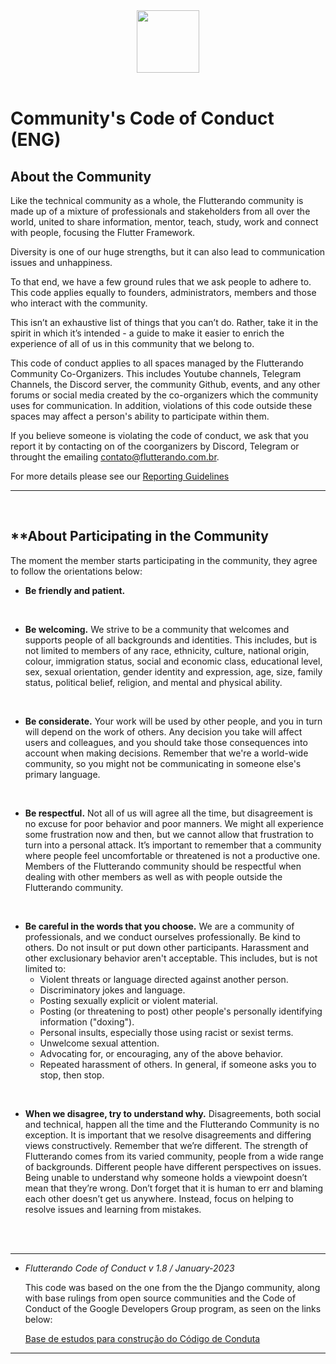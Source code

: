 <Center><img src='https://miro.medium.com/max/1134/1*CTBedeQiWb4-75peW1IF3w.png' height=100></Center>

<br>

# Community's Code of Conduct (ENG)

## **About the Community**

Like the technical community as a whole, the Flutterando community is made up of a mixture of professionals and stakeholders from all over the world, united to share information, mentor, teach, study, work and connect with people, focusing the Flutter Framework.

Diversity is one of our huge strengths, but it can also lead to communication issues and unhappiness. 

To that end, we have a few ground rules that we ask people to adhere to. This code applies equally to founders, administrators, members and those who interact with the community.

This isn’t an exhaustive list of things that you can’t do. Rather, take it in the spirit in which it’s intended - a guide to make it easier to enrich the experience of all of us in this community that we belong to.

This code of conduct applies to all spaces managed by the Flutterando Community Co-Organizers. This includes Youtube channels, Telegram Channels, the Discord server, the community Github, events, and any other forums or social media created by the co-organizers which the community uses for communication. In addition, violations of this code outside these spaces may affect a person's ability to participate within them.

If you believe someone is violating the code of conduct, we ask that you report it by contacting on of the coorganizers by Discord, Telegram or throught the emailing [contato@flutterando.com.br](mailto:contato@flutterando.com.br). 

For more details please see our 
[Reporting Guidelines](Reporting%20Guidelines%20b98a8d8bb3e141b0b42a6a7ab1f83d21.md)


----------------------------------------------

<br>

## **About Participating in the Community

The moment the member starts participating in the community, they agree to follow the orientations below:

- **Be friendly and patient.**

<br>

- **Be welcoming.** We strive to be a community that welcomes and supports people of all backgrounds and identities. This includes, but is not limited to members of any race, ethnicity, culture, national origin, colour, immigration status, social and economic class, educational level, sex, sexual orientation, gender identity and expression, age, size, family status, political belief, religion, and mental and physical ability.

<br>

- **Be considerate.** Your work will be used by other people, and you in turn will depend on the work of others. Any decision you take will affect users and colleagues, and you should take those consequences into account when making decisions. Remember that we're a world-wide community, so you might not be communicating in someone else's primary language.

<br>

- **Be respectful.** Not all of us will agree all the time, but disagreement is no excuse for poor behavior and poor manners. We might all experience some frustration now and then, but we cannot allow that frustration to turn into a personal attack. It’s important to remember that a community where people feel uncomfortable or threatened is not a productive one. Members of the Flutterando community should be respectful when dealing with other members as well as with people outside the Flutterando community.

<br>

- **Be careful in the words that you choose.** We are a community of professionals, and we conduct ourselves professionally. Be kind to others. Do not insult or put down other participants. Harassment and other exclusionary behavior aren't acceptable. This includes, but is not limited to:
    - Violent threats or language directed against another person.
    - Discriminatory jokes and language.
    - Posting sexually explicit or violent material.
    - Posting (or threatening to post) other people's personally identifying information ("doxing").
    - Personal insults, especially those using racist or sexist terms.
    - Unwelcome sexual attention.
    - Advocating for, or encouraging, any of the above behavior.
    - Repeated harassment of others. In general, if someone asks you to stop, then stop.
    
<br>

- **When we disagree, try to understand why.** Disagreements, both social and technical, happen all the time and the Flutterando Community is no exception. It is important that we resolve disagreements and differing views constructively. Remember that we’re different. The strength of Flutterando comes from its varied community, people from a wide range of backgrounds. Different people have different perspectives on issues. Being unable to understand why someone holds a viewpoint doesn’t mean that they’re wrong. Don’t forget that it is human to err and blaming each other doesn’t get us anywhere. Instead, focus on helping to resolve issues and learning from mistakes.

<br><br>

------------------------------------------------------

- *Flutterando Code of Conduct v 1.8 / January-2023*
    
    This code was based on the one from the the Django community, along with base rulings from open source communities and the Code of Conduct of the Google Developers Group program, as seen on the links below:
    
    [Base de estudos para construção do Código de Conduta](base_studies.md)
    
------------------------------------------------------
